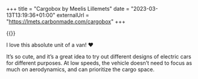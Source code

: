 +++
title = "Cargobox by Meelis Lillemets"
date = "2023-03-13T13:19:36+01:00"
externalUrl = "https://lmets.carbonmade.com/cargobox"
+++

{{<fig
  src="image@2x.jpg"
  alt="Photo of the Cargobox"
  href="https://lmets.carbonmade.com/cargobox"
  />}}

I love this absolute unit of a van! ❤️

It’s so cute, and it’s a great idea to try out different designs of electric cars for different purposes. At low speeds, the vehicle doesn’t need to focus as much on aerodynamics, and can prioritize the cargo space.

